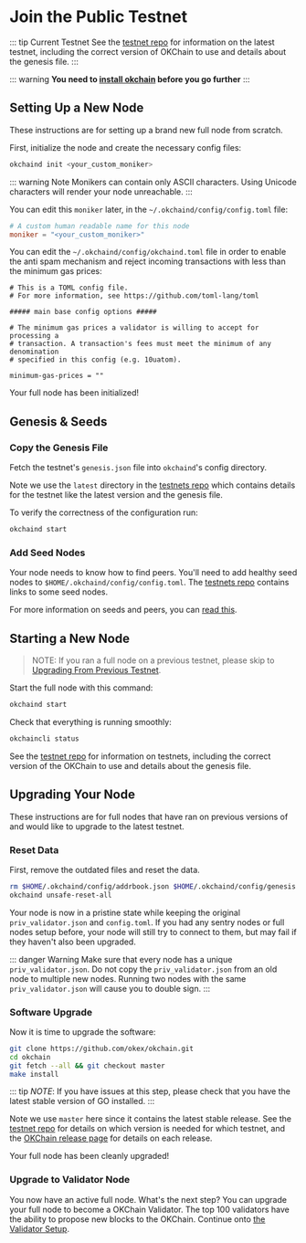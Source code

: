 <!--
order: 4
-->

# Join the Public Testnet 

::: tip Current Testnet
See the [testnet repo](https://github.com/okex/testnets) for
information on the latest testnet, including the correct version
of OKChain to use and details about the genesis file.
:::

::: warning
**You need to [install okchain](./install-okchain.html) before you go further**
:::


## Setting Up a New Node

These instructions are for setting up a brand new full node from scratch.

First, initialize the node and create the necessary config files:

```bash
okchaind init <your_custom_moniker>
```

::: warning Note
Monikers can contain only ASCII characters. Using Unicode characters will render your node unreachable.
:::

You can edit this `moniker` later, in the `~/.okchaind/config/config.toml` file:

```toml
# A custom human readable name for this node
moniker = "<your_custom_moniker>"
```

You can edit the `~/.okchaind/config/okchaind.toml` file in order to enable the anti spam mechanism and reject incoming transactions with less than the minimum gas prices:

```
# This is a TOML config file.
# For more information, see https://github.com/toml-lang/toml

##### main base config options #####

# The minimum gas prices a validator is willing to accept for processing a
# transaction. A transaction's fees must meet the minimum of any denomination
# specified in this config (e.g. 10uatom).

minimum-gas-prices = ""
```

Your full node has been initialized! 

## Genesis & Seeds

### Copy the Genesis File

Fetch the testnet's `genesis.json` file into `okchaind`'s config directory.

Note we use the `latest` directory in the [testnets repo](https://github.com/okex/testnets) which contains details for the testnet like the latest version and the genesis file. 

To verify the correctness of the configuration run:

```bash
okchaind start
```

### Add Seed Nodes

Your node needs to know how to find peers. You'll need to add healthy seed nodes to `$HOME/.okchaind/config/config.toml`. The [testnets repo](https://github.com/okex/testnets) contains links to some seed nodes.

For more information on seeds and peers, you can [read this](https://docs.tendermint.com/master/spec/p2p/peer.html).

## Starting a New Node

> NOTE: If you ran a full node on a previous testnet, please skip to [Upgrading From Previous Testnet](#upgrading-from-previous-testnet).

Start the full node with this command:

```bash
okchaind start
```

Check that everything is running smoothly:

```bash
okchaincli status
```

See the [testnet repo](https://github.com/okex/testnets) for information on testnets, including the correct version of the OKChain to use and details about the genesis file.

## Upgrading Your Node

These instructions are for full nodes that have ran on previous versions of and would like to upgrade to the latest testnet.

### Reset Data

First, remove the outdated files and reset the data.

```bash
rm $HOME/.okchaind/config/addrbook.json $HOME/.okchaind/config/genesis.json
okchaind unsafe-reset-all
```

Your node is now in a pristine state while keeping the original `priv_validator.json` and `config.toml`. If you had any sentry nodes or full nodes setup before,
your node will still try to connect to them, but may fail if they haven't also
been upgraded.

::: danger Warning
Make sure that every node has a unique `priv_validator.json`. Do not copy the `priv_validator.json` from an old node to multiple new nodes. Running two nodes with the same `priv_validator.json` will cause you to double sign.
:::

### Software Upgrade

Now it is time to upgrade the software:

```bash
git clone https://github.com/okex/okchain.git
cd okchain
git fetch --all && git checkout master
make install
```

::: tip
_NOTE_: If you have issues at this step, please check that you have the latest stable version of GO installed.
:::

Note we use `master` here since it contains the latest stable release.
See the [testnet repo](https://github.com/okex/testnets) for details on which version is needed for which testnet, and the [OKChain release page](https://github.com/okex/okchain/releases) for details on each release.

Your full node has been cleanly upgraded!

### Upgrade to Validator Node

You now have an active full node. What's the next step? You can upgrade your full node to become a OKChain Validator. The top 100 validators have the ability to propose new blocks to the OKChain. Continue onto [the Validator Setup](../validators/validators-guide-cli.md).

